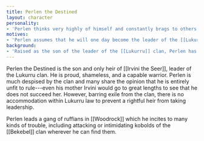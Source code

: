 ```yaml
---
title: Perlen the Destined
layout: character
personality:
- 'Perlen thinks very highly of himself and constantly brags to others.'
motives:
- 'Perlen assumes that he will one day become the leader of the [[Lukurru]], and that nobody has any power over him. Perlen loves to exert influence over others and cause disruptions.'
background:
- 'Raised as the son of the leader of the [[Lukurru]] clan, Perlen has used his status to bully his peers and to get away with vandalism.'
---
```


Perlen the Destined is the son and only heir of [[Irvini the Seer]], leader of the Lukurru clan. He is proud, shameless, and a capable warrior. Perlen is much despised by the clan and many share the opinion that he is entirely unfit to rule---even his mother Irvini would go to great lengths to see that he does not succeed her. However, barring exile from the clan, there is no accommodation within Lukurru law to prevent a rightful heir from taking leadership.

Perlen leads a gang of ruffians in [[Woodrock]] which he incites to many kinds of trouble, including attacking or intimidating kobolds of the [[Bekebel]] clan wherever he can find them.
